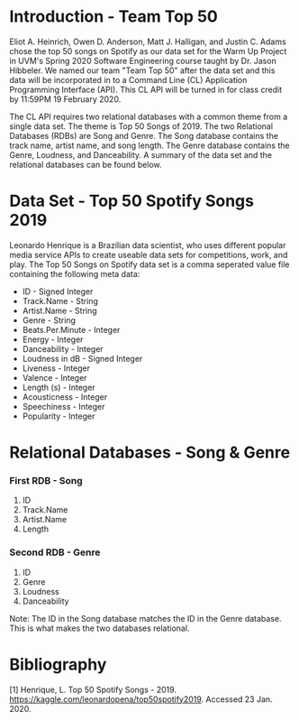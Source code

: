 # Introduction - Team Top 50

Eliot A. Heinrich, Owen D. Anderson, Matt J. Halligan, and Justin C. Adams chose the top 50 songs on Spotify as our data set for the Warm Up Project in UVM's Spring 2020 Software Engineering course taught by Dr. Jason Hibbeler. We named our team "Team Top 50" after the data set and this data will be incorporated in to a Command Line (CL) Application Programming Interface (API). This CL API will be turned in for class credit by 11:59PM 19 February 2020.

The CL API requires two relational databases with a common theme from a single data set. The theme is Top 50 Songs of 2019. The two Relational Databases (RDBs) are Song and Genre. The Song database contains the track name, artist name, and song length. The Genre database contains the Genre, Loudness, and Danceability. A summary of the data set and the relational databases can be found below.

# Data Set - Top 50 Spotify Songs 2019

Leonardo Henrique is a Brazilian data scientist, who uses different popular media service APIs to create useable data sets for competitions, work, and play. The Top 50 Songs on Spotify data set is a comma seperated value file containing the following meta data:

<ul>
  <li>ID - Signed Integer</li>
  <li>Track.Name - String</li>
  <li>Artist.Name - String</li>
  <li>Genre - String</li>
  <li>Beats.Per.Minute - Integer</li>
  <li>Energy - Integer</li>
  <li>Danceability - Integer</li>
  <li>Loudness in dB - Signed Integer</li>
  <li>Liveness - Integer</li>
  <li>Valence - Integer</li>
  <li>Length (s) - Integer</li>
  <li>Acousticness - Integer</li>
  <li>Speechiness - Integer</li>
  <li>Popularity - Integer</li>
</ul>

# Relational Databases - Song & Genre

### First RDB - Song
<ol>
  <li>ID</li>
  <li>Track.Name</li>
  <li>Artist.Name</li>
  <li>Length</li>
</ol>

### Second RDB - Genre
<ol>
  <li>ID</li>
  <li>Genre</li>
  <li>Loudness</li>
  <li>Danceability</li>
</ol>

Note: The ID in the Song database matches the ID in the Genre database. This is what makes the two databases relational.

# Bibliography

<a id="1">[1]</a>
Henrique, L. Top 50 Spotify Songs - 2019. https://kaggle.com/leonardopena/top50spotify2019. Accessed 23 Jan. 2020.

